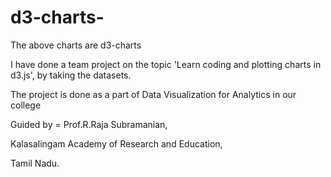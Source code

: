 # d3-charts-
The above charts are d3-charts

I have done a team project on the topic 'Learn coding and plotting charts in d3.js', by taking the datasets.

The project is done as a part of Data Visualization for Analytics in our college

Guided by = Prof.R.Raja Subramanian,

Kalasalingam Academy of Research and Education,

Tamil Nadu.
